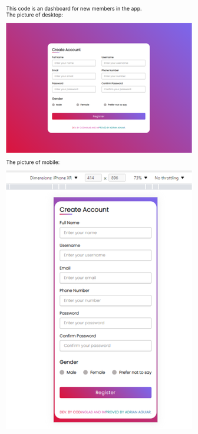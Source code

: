 <p>This code is an dashboard for new members in the app.
</br>
The picture of desktop:</p>
<img src="dashboard.png">
</br>
<p>The picture of mobile:</p>
<img src="dashboard2.png">